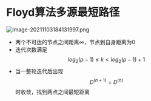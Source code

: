 # Floyd算法多源最短路径

![image-20211103184131997.png](https://i.loli.net/2021/11/03/LdE61cVNFposCzm.png)

- 两个不可达的节点之间距离∞，节点到自身距离为0
- 迭代次数满足$$log_{2}(p-1)\le k < log_{2}(p-1)+1$$
- 当一整轮迭代后出现$$D^{(n+1)}=D^{(n)}$$​时​收敛，找到两点之间最短距离

